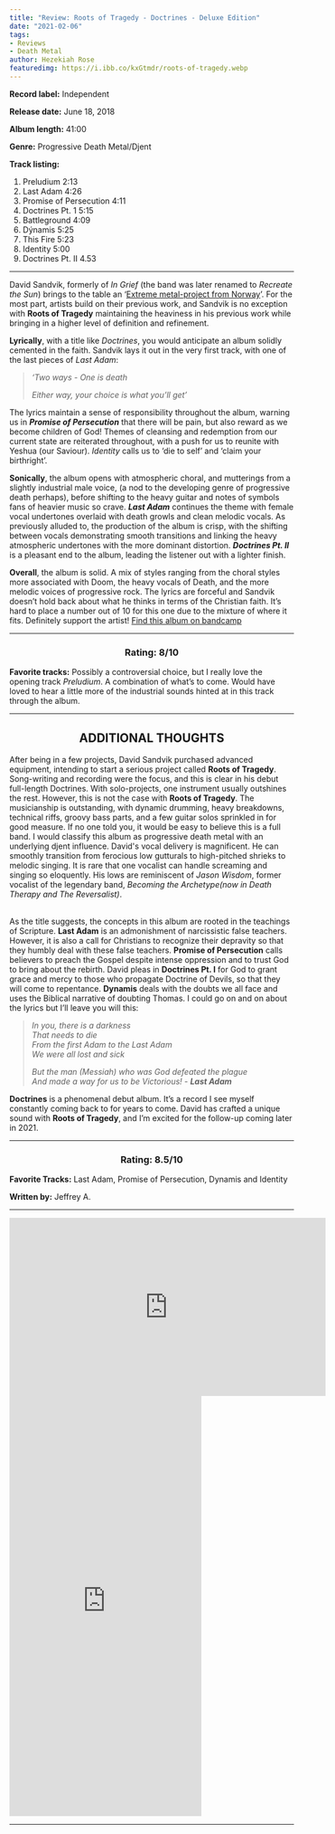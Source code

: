 ```yaml
---
title: "Review: Roots of Tragedy - Doctrines - Deluxe Edition"
date: "2021-02-06"
tags:
- Reviews
- Death Metal
author: Hezekiah Rose
featuredimg: https://i.ibb.co/kxGtmdr/roots-of-tragedy.webp
---
```


**Record label:** Independent

**Release date:** June 18, 2018

**Album length:** 41:00

**Genre:** Progressive Death Metal/Djent

**Track listing:** 

1. Preludium  2:13
2. Last Adam  4:26
3. Promise of Persecution  4:11
4. Doctrines Pt. 1  5:15
5. Battleground  4:09
6. Dýnamis  5:25
7. This Fire  5:23
8. Identity  5:00
9. Doctrines Pt. II  4.53  

<hr>

David Sandvik, formerly of *In Grief* (the band was later renamed to *Recreate the Sun*) brings to the table an ‘[Extreme metal-project from Norway](https://www.facebook.com/rootsoftragedy/)’. For the most part, artists build on their previous work, and Sandvik is no exception with **Roots of Tragedy** maintaining the heaviness in his previous work while bringing in a higher level of definition and refinement.

**Lyrically**, with a title like *Doctrines*, you would anticipate an album solidly cemented in the faith. Sandvik lays it out in the very first track, with one of the last pieces of *Last Adam*:

> *‘Two ways - One is death*
>
> *Either way, your choice is what you’ll get’*

The lyrics maintain a sense of responsibility throughout the album, warning us in ***Promise of Persecution*** that there will be pain, but also reward as we become children of God! Themes of cleansing and redemption from our current state are reiterated throughout, with a push for us to reunite with Yeshua (our Saviour). *Identity* calls us to ‘die to self’ and ‘claim your birthright’.

**Sonically**, the album opens with atmospheric choral, and mutterings from a slightly industrial male voice, (a nod to the developing genre of progressive death perhaps), before shifting to the heavy guitar and notes of symbols fans of heavier music so crave. ***Last Adam*** continues the theme with female vocal undertones overlaid with death growls and clean melodic vocals. As previously alluded to, the production of the album is crisp, with the shifting between vocals demonstrating smooth transitions and linking the heavy atmospheric undertones with the more dominant distortion. ***Doctrines Pt. II*** is a pleasant end to the album, leading the listener out with a lighter finish. 

**Overall**, the album is solid. A mix of styles ranging from the choral styles more associated with Doom, the heavy vocals of Death, and the more melodic voices of progressive rock. The lyrics are forceful and Sandvik doesn’t hold back about what he thinks in terms of the Christian faith. It’s hard to place a number out of 10 for this one due to the mixture of where it fits. Definitely support the artist! [Find this album on bandcamp](https://rootsoftragedy.bandcamp.com/album/doctrines-deluxe-edition-2)

<hr>

<h3 style="text-align: center">Rating: 8/10</h3>

**Favorite tracks:**  Possibly a controversial choice, but I really love the opening track *Preludium*. A combination of what’s to come. Would have loved to hear a little more of the industrial sounds hinted at in this track through the album. 

<hr>
<h2 style="text-align: center">ADDITIONAL THOUGHTS</h2>

After being in a few projects, David Sandvik purchased advanced equipment, intending to start a serious project called **Roots of Tragedy**. Song-writing and recording were the focus, and this is clear in his debut full-length Doctrines. With solo-projects, one instrument usually outshines the rest. However, this is not the case with **Roots of Tragedy**. The musicianship is outstanding, with dynamic drumming, heavy breakdowns, technical riffs, groovy bass parts, and a few guitar solos sprinkled in for good measure. If no one told you, it would be easy to believe this is a full band. I would classify this album as progressive death metal with an underlying djent influence. David's vocal delivery is magnificent. He can smoothly transition from ferocious low gutturals to high-pitched shrieks to melodic singing. It is rare that one vocalist can handle screaming and singing so eloquently. His lows are reminiscent of *Jason Wisdom*, former vocalist of the legendary band, *Becoming the Archetype(now in Death Therapy and The Reversalist)*. <br><br>

As the title suggests, the concepts in this album are rooted in the teachings of Scripture. **Last Adam** is an admonishment of narcissistic false teachers. However, it is also a call for Christians to recognize their depravity so that they humbly deal with these false teachers. **Promise of Persecution** calls believers to preach the Gospel despite intense oppression and to trust God to bring about the rebirth. David pleas in **Doctrines Pt. I** for God to grant grace and mercy to those who propagate Doctrine of Devils, so that they will come to repentance. **Dynamis** deals with the doubts we all face and uses the Biblical narrative of doubting Thomas. I could go on and on about the lyrics but I’ll leave you will this:

> *In you, there is a darkness* <br>
> *That needs to die* <br>
> *From the first Adam to the Last Adam*  <br>
> *We were all lost and sick*  <br>
>
> *But the man (Messiah) who was God defeated the plague* <br>
> *And made a way for us to be Victorious! - **Last Adam***

**Doctrines** is a phenomenal debut album. It’s a record I see myself constantly coming back to for years to come. David has crafted a unique sound with **Roots of Tragedy**, and I’m excited for the follow-up coming later in 2021.

<hr>

<h3 style="text-align: center">Rating: 8.5/10</h3>

**Favorite Tracks:** Last Adam, Promise of Persecution, Dynamis and Identity 

**Written by:** Jeffrey A.


<hr>
<div class="video-container">
    <iframe src="https://www.youtube.com/embed/mFQc-yPMJlc" width="560" height="315" frameborder="0"></iframe>
</div>



<iframe style="border: 0; width: 340px; height: 743px;" src="https://bandcamp.com/EmbeddedPlayer/album=2758328307/size=large/bgcol=ffffff/linkcol=0687f5/transparent=true/" seamless><a href="https://rootsoftragedy.bandcamp.com/album/doctrines-deluxe-edition-2">Doctrines - Deluxe Edition by Roots of Tragedy</a></iframe>

<hr>
